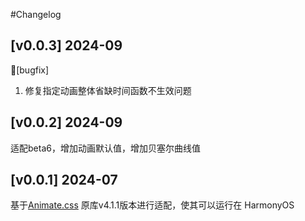 #Changelog
## [v0.0.3] 2024-09

🐞[bugfix] 
1. 修复指定动画整体省缺时间函数不生效问题

## [v0.0.2] 2024-09

适配beta6，增加动画默认值，增加贝塞尔曲线值

## [v0.0.1] 2024-07

基于[Animate.css](https://github.com/animate-css/animate.css) 原库v4.1.1版本进行适配，使其可以运行在 HarmonyOS
